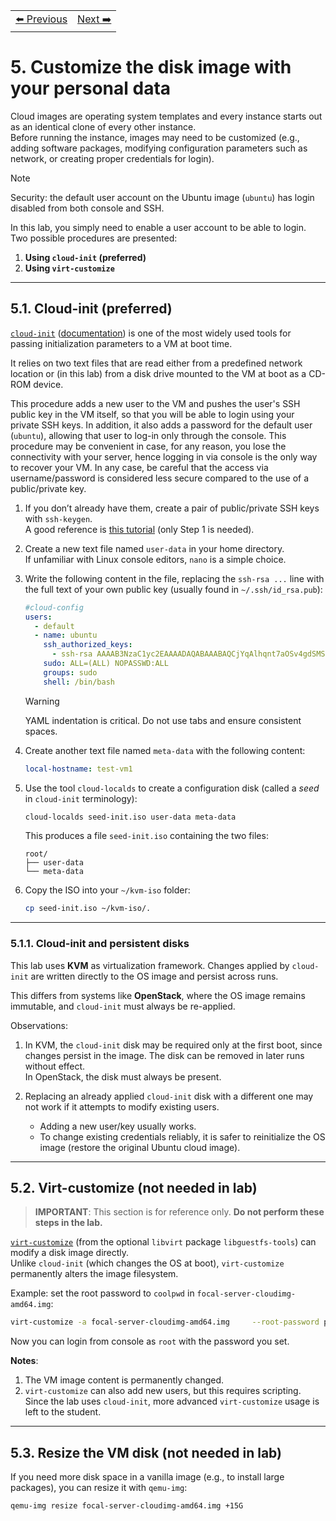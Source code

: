 <table style="width:100%">
  <tr>
    <td align="left"><a href="../1.4/README.md">⬅️ Previous</a></td>
    <td align="right"><a href="../1.6/README.md">Next ➡️</a></td>
  </tr>
</table>

# 5. Customize the disk image with your personal data

Cloud images are operating system templates and every instance starts out as an identical clone of every other instance.  
Before running the instance, images may need to be customized (e.g., adding software packages, modifying configuration parameters such as network, or creating proper credentials for login).

> [!NOTE]
> Security: the default user account on the Ubuntu image (`ubuntu`) has login disabled from both console and SSH.

In this lab, you simply need to enable a user account to be able to login.  
Two possible procedures are presented:

1. **Using `cloud-init` (preferred)**
2. **Using `virt-customize`**

---

## 5.1. Cloud-init (preferred)

[`cloud-init`](https://cloud-init.io/) ([documentation](https://cloudinit.readthedocs.io/en/latest/)) is one of the most widely used tools for passing initialization parameters to a VM at boot time.  

It relies on two text files that are read either from a predefined network location or (in this lab) from a disk drive mounted to the VM at boot as a CD-ROM device.

This procedure adds a new user to the VM and pushes the user's SSH public key in the VM itself, so that you will be able to login using your private SSH keys.
In addition, it also adds a password for the default user (`ubuntu`), allowing that user to log-in only through the console.
This procedure may be convenient in case, for any reason, you lose the connectivity with your server, hence logging in via console is the only way to recover your VM.
In any case, be careful that the access via username/password is considered less secure compared to the use of a public/private key.


1. If you don’t already have them, create a pair of public/private SSH keys with `ssh-keygen`.  
   A good reference is [this tutorial](https://www.digitalocean.com/community/tutorials/how-to-set-up-ssh-keys-on-ubuntu-1604) (only Step 1 is needed).

2. Create a new text file named `user-data` in your home directory.  
   If unfamiliar with Linux console editors, `nano` is a simple choice.

3. Write the following content in the file, replacing the `ssh-rsa ...` line with the full text of your own public key (usually found in `~/.ssh/id_rsa.pub`):

   ```yaml
   #cloud-config
   users:
     - default
     - name: ubuntu
       ssh_authorized_keys:
         - ssh-rsa AAAAB3NzaC1yc2EAAAADAQABAAABAQCjYqAlhqnt7aOSv4gdSMSKWE09YTP2Q2Wv5Uygnx...
       sudo: ALL=(ALL) NOPASSWD:ALL
       groups: sudo
       shell: /bin/bash
   ```

   > [!WARNING]
   > YAML indentation is critical. Do not use tabs and ensure consistent spaces.

4. Create another text file named `meta-data` with the following content:

   ```yaml
   local-hostname: test-vm1
   ```

5. Use the tool `cloud-localds` to create a configuration disk (called a *seed* in `cloud-init` terminology):

   ```bash
   cloud-localds seed-init.iso user-data meta-data
   ```

   This produces a file `seed-init.iso` containing the two files:

   ```
   root/
   ├── user-data
   └── meta-data
   ```

6. Copy the ISO into your `~/kvm-iso` folder:

   ```bash
   cp seed-init.iso ~/kvm-iso/.
   ```

---

### 5.1.1. Cloud-init and persistent disks

This lab uses **KVM** as virtualization framework. Changes applied by `cloud-init` are written directly to the OS image and persist across runs.  

This differs from systems like **OpenStack**, where the OS image remains immutable, and `cloud-init` must always be re-applied.

Observations:

1. In KVM, the `cloud-init` disk may be required only at the first boot, since changes persist in the image. The disk can be removed in later runs without effect.  
   In OpenStack, the disk must always be present.

2. Replacing an already applied `cloud-init` disk with a different one may not work if it attempts to modify existing users.  
   - Adding a new user/key usually works.  
   - To change existing credentials reliably, it is safer to reinitialize the OS image (restore the original Ubuntu cloud image).

---

## 5.2. Virt-customize (not needed in lab)

> **IMPORTANT**: This section is for reference only. **Do not perform these steps in the lab.**

[`virt-customize`](http://libguestfs.org/virt-customize.1.html) (from the optional `libvirt` package `libguestfs-tools`) can modify a disk image directly.  
Unlike `cloud-init` (which changes the OS at boot), `virt-customize` permanently alters the image filesystem.

Example: set the root password to `coolpwd` in `focal-server-cloudimg-amd64.img`:

```bash
virt-customize -a focal-server-cloudimg-amd64.img     --root-password password:coolpwd
```

Now you can login from console as `root` with the password you set.

**Notes**:
1. The VM image content is permanently changed.
2. `virt-customize` can also add new users, but this requires scripting. Since the lab uses `cloud-init`, more advanced `virt-customize` usage is left to the student.

---

## 5.3. Resize the VM disk (not needed in lab)

If you need more disk space in a vanilla image (e.g., to install large packages), you can resize it with `qemu-img`:

```bash
qemu-img resize focal-server-cloudimg-amd64.img +15G
```
